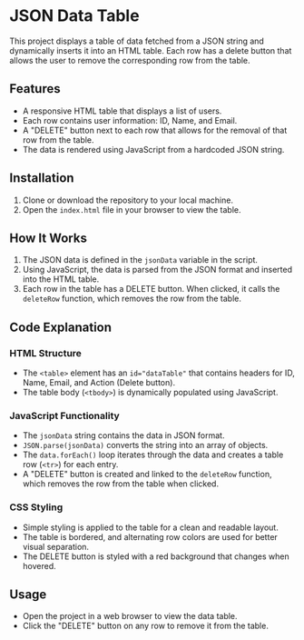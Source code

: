 # JSON Data Table

This project displays a table of data fetched from a JSON string and dynamically inserts it into an HTML table. Each row has a delete button that allows the user to remove the corresponding row from the table.

## Features

- A responsive HTML table that displays a list of users.
- Each row contains user information: ID, Name, and Email.
- A "DELETE" button next to each row that allows for the removal of that row from the table.
- The data is rendered using JavaScript from a hardcoded JSON string.

## Installation

1. Clone or download the repository to your local machine.
2. Open the `index.html` file in your browser to view the table.

## How It Works

1. The JSON data is defined in the `jsonData` variable in the script.
2. Using JavaScript, the data is parsed from the JSON format and inserted into the HTML table.
3. Each row in the table has a DELETE button. When clicked, it calls the `deleteRow` function, which removes the row from the table.

## Code Explanation

### HTML Structure

- The `<table>` element has an `id="dataTable"` that contains headers for ID, Name, Email, and Action (Delete button).
- The table body (`<tbody>`) is dynamically populated using JavaScript.

### JavaScript Functionality

- The `jsonData` string contains the data in JSON format.
- `JSON.parse(jsonData)` converts the string into an array of objects.
- The `data.forEach()` loop iterates through the data and creates a table row (`<tr>`) for each entry.
- A "DELETE" button is created and linked to the `deleteRow` function, which removes the row from the table when clicked.

### CSS Styling

- Simple styling is applied to the table for a clean and readable layout.
- The table is bordered, and alternating row colors are used for better visual separation.
- The DELETE button is styled with a red background that changes when hovered.

## Usage

- Open the project in a web browser to view the data table.
- Click the "DELETE" button on any row to remove it from the table.





